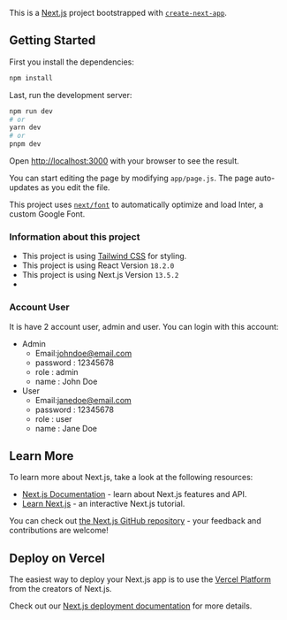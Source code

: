 This is a [Next.js](https://nextjs.org/) project bootstrapped with [`create-next-app`](https://github.com/vercel/next.js/tree/canary/packages/create-next-app).

## Getting Started

First you install the dependencies:

```bash
npm install
```

Last, run the development server:

```bash
npm run dev
# or
yarn dev
# or
pnpm dev
```

Open [http://localhost:3000](http://localhost:3000) with your browser to see the result.

You can start editing the page by modifying `app/page.js`. The page auto-updates as you edit the file.

This project uses [`next/font`](https://nextjs.org/docs/basic-features/font-optimization) to automatically optimize and load Inter, a custom Google Font.


### Information about this project

- This project is using [Tailwind CSS](https://tailwindcss.com/) for styling.
- This project is using React Version ``18.2.0``
- This project is using Next.js Version ``13.5.2``
- 

### Account User

It is have 2 account user, admin and user. You can login with this account:

- Admin
  - Email:johndoe@email.com
  - password : 12345678
  - role : admin
  - name : John Doe
- User
  - Email:janedoe@email.com
  - password : 12345678
  - role : user
  - name : Jane Doe
## Learn More

To learn more about Next.js, take a look at the following resources:

- [Next.js Documentation](https://nextjs.org/docs) - learn about Next.js features and API.
- [Learn Next.js](https://nextjs.org/learn) - an interactive Next.js tutorial.

You can check out [the Next.js GitHub repository](https://github.com/vercel/next.js/) - your feedback and contributions are welcome!

## Deploy on Vercel

The easiest way to deploy your Next.js app is to use the [Vercel Platform](https://vercel.com/new?utm_medium=default-template&filter=next.js&utm_source=create-next-app&utm_campaign=create-next-app-readme) from the creators of Next.js.

Check out our [Next.js deployment documentation](https://nextjs.org/docs/deployment) for more details.

